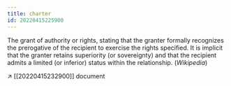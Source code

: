 ```yaml
---
title: charter
id: 20220415225900
---
```


The grant of authority or rights, stating that the granter formally recognizes the prerogative of the recipient to exercise the rights specified. It is implicit that the granter retains superiority (or sovereignty) and that the recipient admits a limited (or inferior) status within the relationship. (*Wikipedia*)

↗︎ [[20220415232900]] document